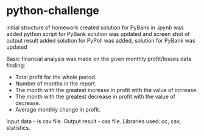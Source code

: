 # python-challenge
initial structure of homework created
solution for PyBank in .ipynb was added
python script for PyBank solution was updated and screen shot of output result added
solution for PyPoll was added, solution for PyBank was updated

Basic financial analysis was made on the given monthly profit/losses data finding:
- Total profit for the whole period.
- Number of months in the report.
- The month with the greatest increase in profit with the value of increase.
- The month with the greatest decrease in profit with the value of decrease.
- Average monthly change in profit.

Input data - is csv file.
Output result - css file.
Libraries used: oc, csv, statistics.
